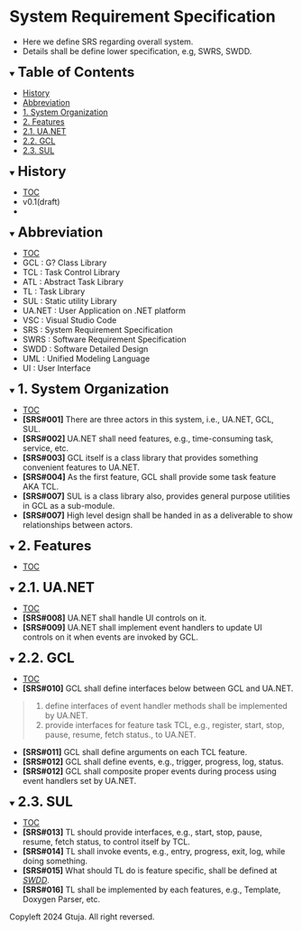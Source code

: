 # System Requirement Specification
- Here we define SRS regarding overall system.
- Details shall be define lower specification, e.g, SWRS, SWDD.

<div id="toc"></div>
<details open>
<summary><font size="5"><b>Table of Contents</b></font></summary>

- [History](#history)
- [Abbreviation](#abbreviation)
- [1. System Organization](#1_system_organization)
- [2. Features](#2_features)
- [2.1. UA.NET](#2_1_ua_net)
- [2.2. GCL](#2_2_gcl)
- [2.3. SUL](#2_3_sul)

</details>

<div id="history"></div>
<details open>
<summary><font size="5"><b>History</b></font></summary> 

- [TOC](#toc)
- v0.1(draft)
- 
</details>

<div id="abbreviation"></div>
<details open>
<summary><font size="5"><b>Abbreviation</b></font></summary>

- [TOC](#toc)
- GCL : G? Class Library
- TCL : Task Control Library
- ATL : Abstract Task Library
- TL : Task Library
- SUL : Static utility Library
- UA.NET : User Application on .NET platform
- VSC : Visual Studio Code
- SRS : System Requirement Specification
- SWRS : Software Requirement Specification
- SWDD : Software Detailed Design
- UML : Unified Modeling Language
- UI : User Interface
</details>


<div id="1_system_organization"></div>
<details open>
<summary><font size="5"><b>1. System Organization</b></font></summary>

- [TOC](#toc)
- **[SRS#001]** There are three actors in this system, i.e., UA.NET, GCL, SUL.
- **[SRS#002]** UA.NET shall need features, e.g., time-consuming task, service, etc.
- **[SRS#003]** GCL itself is a class library that provides something convenient features to UA.NET.
- **[SRS#004]** As the first feature, GCL shall provide some task feature AKA TCL.
- **[SRS#007]** SUL is a class library also, provides general purpose utilities in GCL as a sub-module.
- **[SRS#007]** High level design shall be handed in as a deliverable to show relationships between actors.
</details>

<div id="2_features"></div>
<details open>
<summary><font size="5"><b>2. Features</b></font></summary>

- [TOC](#toc)
<div id="2_1_ua_net"></div>
<details open>
<summary><font size="5"><b>2.1. UA.NET</b></font></summary>

- [TOC](#toc)
- **[SRS#008]** UA.NET shall handle UI controls on it.
- **[SRS#009]** UA.NET shall implement event handlers to update UI controls on it when events are invoked by GCL.
</details>

<div id="2_2_gcl"></div>
<details open>
<summary><font size="5"><b>2.2. GCL</b></font></summary>

- [TOC](#toc)
- **[SRS#010]** GCL shall define interfaces below between GCL and UA.NET.
> 1. define interfaces of event handler methods shall be implemented by UA.NET.
> 2. provide interfaces for feature task TCL, e.g., register, start, stop, pause, resume, fetch status., to UA.NET.
- **[SRS#011]** GCL shall define arguments on each TCL feature.
- **[SRS#012]** GCL shall define events, e.g., trigger, progress, log, status.
- **[SRS#012]** GCL shall composite proper events during process using event handlers set by UA.NET.  
</details>

<div id="2_3_sul"></div>
<details open>
<summary><font size="5"><b>2.3. SUL</b></font></summary>

- [TOC](#toc)
- **[SRS#013]** TL should provide interfaces, e.g., start, stop, pause, resume, fetch status, to control itself by TCL.
- **[SRS#014]** TL shall invoke events, e.g., entry, progress, exit, log, while doing something.
- **[SRS#015]** What should TL do is feature specific, shall be defined at *[SWDD](https://github.com/gtuja/GCL/blob/main/_document/Specification/SoftwareDetailedDesign/SWDD.md)*.
- **[SRS#016]** TL shall be implemented by each features, e.g., Template, Doxygen Parser, etc.
</details>
</details>


Copyleft 2024 Gtuja. All right reversed.